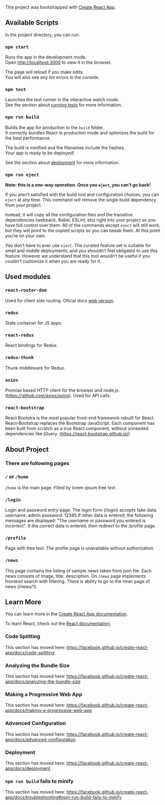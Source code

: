 This project was bootstrapped with [Create React App](https://github.com/facebook/create-react-app).

## Available Scripts

In the project directory, you can run:

### `npm start`

Runs the app in the development mode.<br />
Open [http://localhost:3000](http://localhost:3000) to view it in the browser.

The page will reload if you make edits.<br />
You will also see any lint errors in the console.

### `npm test`

Launches the test runner in the interactive watch mode.<br />
See the section about [running tests](https://facebook.github.io/create-react-app/docs/running-tests) for more information.

### `npm run build`

Builds the app for production to the `build` folder.<br />
It correctly bundles React in production mode and optimizes the build for the best performance.

The build is minified and the filenames include the hashes.<br />
Your app is ready to be deployed!

See the section about [deployment](https://facebook.github.io/create-react-app/docs/deployment) for more information.

### `npm run eject`

**Note: this is a one-way operation. Once you `eject`, you can’t go back!**

If you aren’t satisfied with the build tool and configuration choices, you can `eject` at any time. This command will remove the single build dependency from your project.

Instead, it will copy all the configuration files and the transitive dependencies (webpack, Babel, ESLint, etc) right into your project so you have full control over them. All of the commands except `eject` will still work, but they will point to the copied scripts so you can tweak them. At this point you’re on your own.

You don’t have to ever use `eject`. The curated feature set is suitable for small and middle deployments, and you shouldn’t feel obligated to use this feature. However we understand that this tool wouldn’t be useful if you couldn’t customize it when you are ready for it.

## Used modules

### `react-router-dom`

Used for client side routing. Oficial docs [web version](https://reacttraining.com/react-router/web/guides/quick-start).

### `redux` 

State container for JS apps.

### `react-redux`

React bindings for Redux.

### `redux-thunk`

Thunk middleware for Redux.

### `axios`

Promise based HTTP client for the browser and node.js. (https://github.com/axios/axios). Used for API calls.

### `react-bootstrap`

React Bootstra is the most popular front-end framework rebuilt for React. React-Bootstrap replaces the Bootstrap JavaScript. Each component has been built from scratch as a true React component, without unneeded dependencies like jQuery.
(https://react-bootstrap.github.io/)


## About Project 

### There are following pages

### `/` or `/home` 
`/home` is the main page. Filled by lorem ipsum free text.

### `/login`
Login and password entry page. The login form (/login) accepts fake data:
        username: admin
        password: 12345
If other data is entered, the following messages are displayed: "The username or password you entered is incorrect".
If the correct data is entered, then redirect to the /profile page.

### `/profile` 
Page with free text. The profile page is unavailable without authorization.

### `/news` 
This page contains the listing of sample news taken from json file. Each news consists of image, title, description․ On `/news` page implements frontend search with filtering. There is ability to go to the inner page of news (/news/1).

## Learn More

You can learn more in the [Create React App documentation](https://facebook.github.io/create-react-app/docs/getting-started).

To learn React, check out the [React documentation](https://reactjs.org/).

### Code Splitting

This section has moved here: https://facebook.github.io/create-react-app/docs/code-splitting

### Analyzing the Bundle Size

This section has moved here: https://facebook.github.io/create-react-app/docs/analyzing-the-bundle-size

### Making a Progressive Web App

This section has moved here: https://facebook.github.io/create-react-app/docs/making-a-progressive-web-app

### Advanced Configuration

This section has moved here: https://facebook.github.io/create-react-app/docs/advanced-configuration

### Deployment

This section has moved here: https://facebook.github.io/create-react-app/docs/deployment

### `npm run build` fails to minify

This section has moved here: https://facebook.github.io/create-react-app/docs/troubleshooting#npm-run-build-fails-to-minify
